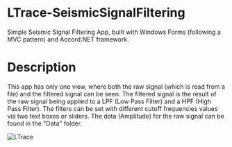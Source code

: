 # LTrace-SeismicSignalFiltering
Simple Seismic Signal Filtering App, built with Windows Forms (following a MVC pattern) and Accord.NET framework.

# Description
This app has only one view, where both the raw signal (which is read from a file) and the filtered signal can be seen. 
The filtered signal is the result of the raw signal being applied to a LPF (Low Pass Filter) and a HPF (High Pass Filter). The filters
can be set with different cutoff frequencies values via two text boxes or sliders.
The data (Amplitude) for the raw signal can be found in the "Data" folder.

![LTrace](https://github.com/andrekruss/LTrace-SeismicSignalFiltering/assets/30608106/16f6343c-396e-410b-9926-570acaee24ba)

